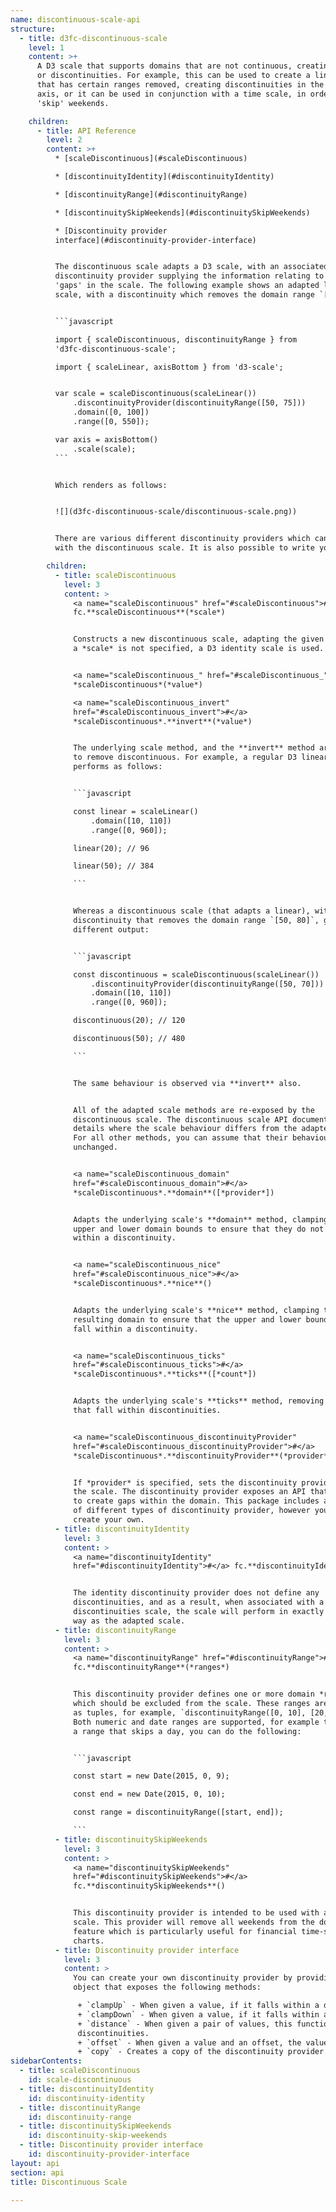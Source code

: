 ```yaml
---
name: discontinuous-scale-api
structure:
  - title: d3fc-discontinuous-scale
    level: 1
    content: >+
      A D3 scale that supports domains that are not continuous, creating gaps,
      or discontinuities. For example, this can be used to create a linear scale
      that has certain ranges removed, creating discontinuities in the rendered
      axis, or it can be used in conjunction with a time scale, in order to
      'skip' weekends.

    children:
      - title: API Reference
        level: 2
        content: >+
          * [scaleDiscontinuous](#scaleDiscontinuous)

          * [discontinuityIdentity](#discontinuityIdentity)

          * [discontinuityRange](#discontinuityRange)

          * [discontinuitySkipWeekends](#discontinuitySkipWeekends)

          * [Discontinuity provider
          interface](#discontinuity-provider-interface)


          The discontinuous scale adapts a D3 scale, with an associated
          discontinuity provider supplying the information relating to any
          'gaps' in the scale. The following example shows an adapted linear
          scale, with a discontinuity which removes the domain range `[50, 75]`:


          ```javascript

          import { scaleDiscontinuous, discontinuityRange } from
          'd3fc-discontinuous-scale';

          import { scaleLinear, axisBottom } from 'd3-scale';


          var scale = scaleDiscontinuous(scaleLinear())
              .discontinuityProvider(discontinuityRange([50, 75]))
              .domain([0, 100])
              .range([0, 550]);

          var axis = axisBottom()
              .scale(scale);
          ```


          Which renders as follows:


          ![](d3fc-discontinuous-scale/discontinuous-scale.png))


          There are various different discontinuity providers which can be used
          with the discontinuous scale. It is also possible to write your own.

        children:
          - title: scaleDiscontinuous
            level: 3
            content: >
              <a name="scaleDiscontinuous" href="#scaleDiscontinuous">#</a>
              fc.**scaleDiscontinuous**(*scale*)


              Constructs a new discontinuous scale, adapting the given scale. If
              a *scale* is not specified, a D3 identity scale is used.


              <a name="scaleDiscontinuous_" href="#scaleDiscontinuous_">#</a>
              *scaleDiscontinuous*(*value*)

              <a name="scaleDiscontinuous_invert"
              href="#scaleDiscontinuous_invert">#</a>
              *scaleDiscontinuous*.**invert**(*value*)


              The underlying scale method, and the **invert** method are adapted
              to remove discontinuous. For example, a regular D3 linear scale
              performs as follows:


              ```javascript

              const linear = scaleLinear()
                  .domain([10, 110])
                  .range([0, 960]);

              linear(20); // 96

              linear(50); // 384

              ```


              Whereas a discontinuous scale (that adapts a linear), with a
              discontinuity that removes the domain range `[50, 80]`, gives a
              different output:


              ```javascript

              const discontinuous = scaleDiscontinuous(scaleLinear())
                  .discontinuityProvider(discontinuityRange([50, 70]))
                  .domain([10, 110])
                  .range([0, 960]);

              discontinuous(20); // 120

              discontinuous(50); // 480

              ```


              The same behaviour is observed via **invert** also.


              All of the adapted scale methods are re-exposed by the
              discontinuous scale. The discontinuous scale API documentation
              details where the scale behaviour differs from the adapted scale.
              For all other methods, you can assume that their behaviour is
              unchanged.


              <a name="scaleDiscontinuous_domain"
              href="#scaleDiscontinuous_domain">#</a>
              *scaleDiscontinuous*.**domain**([*provider*])


              Adapts the underlying scale's **domain** method, clamping the
              upper and lower domain bounds to ensure that they do not fall
              within a discontinuity.


              <a name="scaleDiscontinuous_nice"
              href="#scaleDiscontinuous_nice">#</a>
              *scaleDiscontinuous*.**nice**()


              Adapts the underlying scale's **nice** method, clamping the
              resulting domain to ensure that the upper and lower bounds do not
              fall within a discontinuity.


              <a name="scaleDiscontinuous_ticks"
              href="#scaleDiscontinuous_ticks">#</a>
              *scaleDiscontinuous*.**ticks**([*count*])


              Adapts the underlying scale's **ticks** method, removing any ticks
              that fall within discontinuities.


              <a name="scaleDiscontinuous_discontinuityProvider"
              href="#scaleDiscontinuous_discontinuityProvider">#</a>
              *scaleDiscontinuous*.**discontinuityProvider**(*provider*)


              If *provider* is specified, sets the discontinuity provider for
              the scale. The discontinuity provider exposes an API that is used
              to create gaps within the domain. This package includes a number
              of different types of discontinuity provider, however you can also
              create your own.
          - title: discontinuityIdentity
            level: 3
            content: >
              <a name="discontinuityIdentity"
              href="#discontinuityIdentity">#</a> fc.**discontinuityIdentity**()


              The identity discontinuity provider does not define any
              discontinuities, and as a result, when associated with a
              discontinuities scale, the scale will perform in exactly the same
              way as the adapted scale.
          - title: discontinuityRange
            level: 3
            content: >
              <a name="discontinuityRange" href="#discontinuityRange">#</a>
              fc.**discontinuityRange**(*ranges*)


              This discontinuity provider defines one or more domain *ranges*
              which should be excluded from the scale. These ranges are supplied
              as tuples, for example, `discontinuityRange([0, 10], [20, 30])`.
              Both numeric and date ranges are supported, for example to create
              a range that skips a day, you can do the following:


              ```javascript

              const start = new Date(2015, 0, 9);

              const end = new Date(2015, 0, 10);

              const range = discontinuityRange([start, end]);

              ```
          - title: discontinuitySkipWeekends
            level: 3
            content: >
              <a name="discontinuitySkipWeekends"
              href="#discontinuitySkipWeekends">#</a>
              fc.**discontinuitySkipWeekends**()


              This discontinuity provider is intended to be used with a time
              scale. This provider will remove all weekends from the domain, a
              feature which is particularly useful for financial time-series
              charts.
          - title: Discontinuity provider interface
            level: 3
            content: >
              You can create your own discontinuity provider by providing an
              object that exposes the following methods:

               + `clampUp` - When given a value, if it falls within a discontinuity (i.e. an excluded domain range) it should be shifted forwards to the discontinuity boundary. Otherwise, it should be returned unchanged.
               + `clampDown` - When given a value, if it falls within a discontinuity it should be shifted backwards to the discontinuity boundary. Otherwise, it should be returned unchanged.
               + `distance` - When given a pair of values, this function returns the distance between the, in domain units, minus any discontinuities.
               discontinuities.
               + `offset` - When given a value and an offset, the value should be advanced by the offset value, skipping any discontinuities, to return the final value.
               + `copy` - Creates a copy of the discontinuity provider.
sidebarContents:
  - title: scaleDiscontinuous
    id: scale-discontinuous
  - title: discontinuityIdentity
    id: discontinuity-identity
  - title: discontinuityRange
    id: discontinuity-range
  - title: discontinuitySkipWeekends
    id: discontinuity-skip-weekends
  - title: Discontinuity provider interface
    id: discontinuity-provider-interface
layout: api
section: api
title: Discontinuous Scale

---
```

